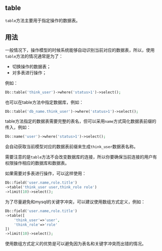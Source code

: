 ## table

`table`方法主要用于指定操作的数据表。

## 用法

一般情况下，操作模型的时候系统能够自动识别当前对应的数据表，所以，使用`table`方法的情况通常是为了：

* 切换操作的数据表；
* 对多表进行操作；

例如：

```php
Db::table('think_user')->where('status>1')->select();
```

也可以在table方法中指定数据库，例如：

```php
Db::table('db_name.think_user')->where('status>1')->select();
```

table方法指定的数据表需要完整的表名，但可以采用`name`方式简化数据表前缀的传入，例如：

```php
Db::name('user')->where('status>1')->select();
```

会自动获取当前模型对应的数据表前缀来生成`think_user`数据表名称。

需要注意的是`table`方法不会改变数据库的连接，所以你要确保当前连接的用户有权限操作相应的数据库和数据表。

如果需要对多表进行操作，可以这样使用：

```php
Db::field('user.name,role.title')
->table('think_user user,think_role role')
->limit(10)->select();
```

为了尽量避免和mysql的关键字冲突，可以建议使用数组方式定义，例如：

```php
Db::field('user.name,role.title')
->table([
    'think_user'=>'user',
    'think_role'=>'role'
])
->limit(10)->select();
```

使用数组方式定义的优势是可以避免因为表名和关键字冲突而出错的情况。



